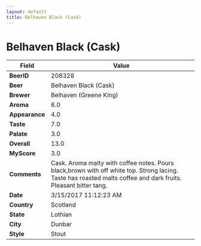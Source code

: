 ```yaml
---
layout: default
title: Belhaven Black (Cask)
---
```


# Belhaven Black (Cask)

| Field         | Value     |
|---------------|-----------|
| **BeerID** | 208328 |
| **Beer** | Belhaven Black (Cask) |
| **Brewer** | Belhaven (Greene King) |
| **Aroma** | 6.0 |
| **Appearance** | 4.0 |
| **Taste** | 7.0 |
| **Palate** | 3.0 |
| **Overall** | 13.0 |
| **MyScore** | 3.0 |
| **Comments** | Cask. Aroma malty with coffee notes. Pours black,brown with off white top. Strong lacing. Taste has roasted malts coffee and dark fruits. Pleasant bitter tang. |
| **Date** | 3/15/2017 11:12:23 AM |
| **Country** | Scotland |
| **State** | Lothian |
| **City** | Dunbar |
| **Style** | Stout |

